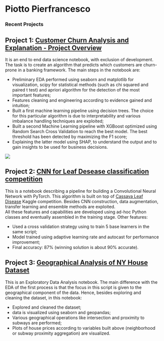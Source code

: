 # Piotto Pierfrancesco

### Recent Projects

## Project 1: [Customer Churn Analysis and Explanation - Project Overview](https://www.kaggle.com/pier994/interpretable-customer-churn-analysis)
It is an end to end data science notebook, with exclusion of development. The task is to create an algorithm that predicts which customers are churn-prone in a banking framework. The main steps in the notebook are:
* Preliminary EDA performed using seaborn and matplotlib for visualization, scipy for statistical methods (such as chi squared and paired t test) and apriori algorithm for the detection of the most important features;
* Features cleaning and engineering according to evidence gained and intuition;
* Built a first machine learning pipeline using decision trees. The choice for this particular algorithm is due to interpretability and various imbalance handling techniques are exploited;
* Built a second Machine Learning pipeline with XGBoost optimized using Random Search Cross Validation to reach the best model. The best threshold has been detected by maximizing the F1 score;
* Explaining the latter model using SHAP, to understand the output and to gain insights to be used for business decisions.

![](../images/SHAP_Summary_Churn.png)

## Project 2: [CNN for Leaf Desease classification competition](https://www.kaggle.com/pier994/how-to-build-a-simple-cnn-for-image-recognition)
This is a notebook describing a pipeline for building a Convolutional Neural Network with PyTorch. This algorithm is built on top of [Cassava Leaf Disease](https://www.kaggle.com/c/cassava-leaf-disease-classification) Kaggle competition. Besides CNN construction, data augmentation, transfer learning and ensemble methods are exploited.  
All these features and capabilities are developed using ad-hoc Python classes and eventually assembled in the training stage.
Other features:
* Used a cross validation strategy using to train 5 base learners in the same script;
* Model trained using adaptive learning rate and autocast for performance improvement;
* Final accuracy: 87% (winning solution is about 90% accurate).

## Project 3: [Geographical Analysis of NY House Dataset](https://www.kaggle.com/pier994/geographical-analysis-and-geopandas)
This is an Exploratory Data Analysis notebook. The main difference with the EDA of the first process is that the focus in this script is given to the geographical component of the data. Hence, besides exploring and cleaning the dataset, in this notebook:
* Explored and cleaned the dataset;
* data is visualized using seaborn and geopandas;
* Various geographical operations like intersection and proximity to subways are performed;
* Plots of house prices according to variables built above (neighborhood or subway proximity aggregation) are visualized.
